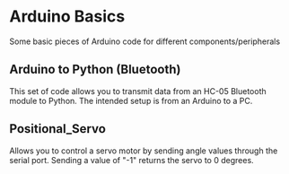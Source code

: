 # Arduino Basics
Some basic pieces of Arduino code for different components/peripherals

## Arduino to Python (Bluetooth)
This set of code allows you to transmit data from an HC-05 Bluetooth module to Python. The intended setup is from an Arduino to a PC.

## Positional_Servo
Allows you to control a servo motor by sending angle values through the serial port. Sending a value of "-1" returns the servo to 0 degrees.